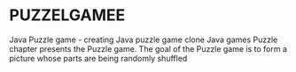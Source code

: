 # PUZZELGAMEE
Java Puzzle game - creating Java puzzle game clone Java games Puzzle chapter presents the Puzzle game. The goal of the Puzzle game is to form a picture whose parts are being randomly shuffled

